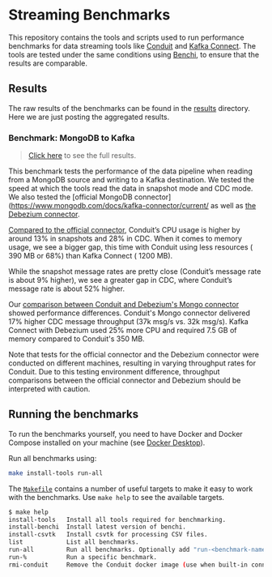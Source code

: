 # Streaming Benchmarks

This repository contains the tools and scripts used to run performance
benchmarks for data streaming tools like
[Conduit](https://github.com/conduitio/conduit) and
[Kafka Connect](https://docs.confluent.io/platform/current/connect/index.html).
The tools are tested under the same conditions using
[Benchi](https://github.com/conduitio/benchi), to ensure that the results are
comparable.

## Results

The raw results of the benchmarks can be found in the [results](./results)
directory. Here we are just posting the aggregated results.

### Benchmark: MongoDB to Kafka

> [Click here](./results/mongo-kafka) to see the full results.

This benchmark tests the performance of the data pipeline when reading from a
MongoDB source and writing to a Kafka destination. We tested the speed at which
the tools read the data in snapshot mode and CDC mode. We also tested
the [official MongoDB connector](https://www.mongodb.com/docs/kafka-connector/current/
as well
as [the Debezium connector](https://debezium.io/documentation/reference/stable/connectors/mongodb.html).

[Compared to the official connector](./results/mongo-kafka/20250422), Conduit’s
CPU usage is higher by around 13% in snapshots and 28% in CDC. When it comes to
memory usage, we see a bigger gap, this time with Conduit using less resources (
390 MB or 68%) than Kafka Connect ( 1200 MB).

While the snapshot message rates are pretty close (Conduit’s message rate is
about 9% higher), we see a greater gap in CDC, where Conduit’s message rate is
about 52% higher.

Our [comparison between Conduit and Debezium's Mongo connector](./results/mongo-kafka/20250428)
showed performance differences. Conduit's Mongo connector delivered 17% higher
CDC message throughput (37k msg/s vs. 32k msg/s). Kafka Connect with Debezium
used 25% more CPU and required 7.5 GB of memory compared to Conduit's 350 MB.

Note that tests for the official connector and the Debezium connector were
conducted on different machines, resulting in varying throughput rates for
Conduit. Due to this testing environment difference, throughput comparisons
between the official connector and Debezium should be interpreted with caution.

## Running the benchmarks

To run the benchmarks yourself, you need to have Docker and Docker Compose
installed on your machine (see [Docker Desktop](https://docs.docker.com/desktop/)).

Run all benchmarks using:

```sh
make install-tools run-all
```

The [`Makefile`](./Makefile) contains a number of useful targets to make it easy
to work with the benchmarks. Use `make help` to see the available targets.

```sh
$ make help
install-tools   Install all tools required for benchmarking.
install-benchi  Install latest version of benchi.
install-csvtk   Install csvtk for processing CSV files.
list            List all benchmarks.
run-all         Run all benchmarks. Optionally add "run-<benchmark-name>" to run a specific benchmark.
run-%           Run a specific benchmark.
rmi-conduit     Remove the Conduit docker image (use when built-in connectors get added or upgraded).
```